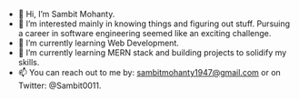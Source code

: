 - 👋 Hi, I’m Sambit Mohanty.
- 👀 I’m interested mainly in knowing things and figuring out stuff. Pursuing a career in software engineering seemed like an exciting challenge.
- 🌱 I’m currently learning  Web Development.
- 💞️ I’m currently learning MERN stack and building projects to solidify my skills.
- 📫 You can reach out to me by: sambitmohanty1947@gmail.com or on Twitter: @Sambit0011.

<!---
sambit826059/sambit826059 is a ✨ special ✨ repository because its `README.md` (this file) appears on your GitHub profile.
You can click the Preview link to take a look at your changes.
--->
